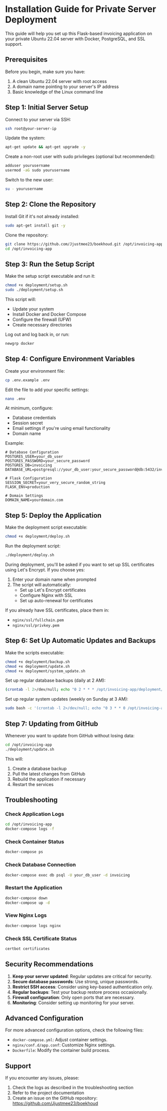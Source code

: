 # Installation Guide for Private Server Deployment

This guide will help you set up this Flask-based invoicing application on your private Ubuntu 22.04 server with Docker, PostgreSQL, and SSL support.

## Prerequisites

Before you begin, make sure you have:

1. A clean Ubuntu 22.04 server with root access
2. A domain name pointing to your server's IP address
3. Basic knowledge of the Linux command line

## Step 1: Initial Server Setup

Connect to your server via SSH:

```bash
ssh root@your-server-ip
```

Update the system:

```bash
apt-get update && apt-get upgrade -y
```

Create a non-root user with sudo privileges (optional but recommended):

```bash
adduser yourusername
usermod -aG sudo yourusername
```

Switch to the new user:

```bash
su - yourusername
```

## Step 2: Clone the Repository

Install Git if it's not already installed:

```bash
sudo apt-get install git -y
```

Clone the repository:

```bash
git clone https://github.com/Jjustmee23/boekhoud.git /opt/invoicing-app
cd /opt/invoicing-app
```

## Step 3: Run the Setup Script

Make the setup script executable and run it:

```bash
chmod +x deployment/setup.sh
sudo ./deployment/setup.sh
```

This script will:
- Update your system
- Install Docker and Docker Compose
- Configure the firewall (UFW)
- Create necessary directories

Log out and log back in, or run:

```bash
newgrp docker
```

## Step 4: Configure Environment Variables

Create your environment file:

```bash
cp .env.example .env
```

Edit the file to add your specific settings:

```bash
nano .env
```

At minimum, configure:
- Database credentials
- Session secret
- Email settings if you're using email functionality
- Domain name

Example:
```
# Database Configuration
POSTGRES_USER=your_db_user
POSTGRES_PASSWORD=your_secure_password
POSTGRES_DB=invoicing
DATABASE_URL=postgresql://your_db_user:your_secure_password@db:5432/invoicing

# Flask Configuration
SESSION_SECRET=your_very_secure_random_string
FLASK_ENV=production

# Domain Settings
DOMAIN_NAME=yourdomain.com
```

## Step 5: Deploy the Application

Make the deployment script executable:

```bash
chmod +x deployment/deploy.sh
```

Run the deployment script:

```bash
./deployment/deploy.sh
```

During deployment, you'll be asked if you want to set up SSL certificates using Let's Encrypt. If you choose yes:

1. Enter your domain name when prompted
2. The script will automatically:
   - Set up Let's Encrypt certificates
   - Configure Nginx with SSL
   - Set up auto-renewal for certificates

If you already have SSL certificates, place them in:
- `nginx/ssl/fullchain.pem`
- `nginx/ssl/privkey.pem`

## Step 6: Set Up Automatic Updates and Backups

Make the scripts executable:

```bash
chmod +x deployment/backup.sh
chmod +x deployment/update.sh
chmod +x deployment/system_update.sh
```

Set up regular database backups (daily at 2 AM):

```bash
(crontab -l 2>/dev/null; echo "0 2 * * * /opt/invoicing-app/deployment/backup.sh") | crontab -
```

Set up regular system updates (weekly on Sunday at 3 AM):

```bash
sudo bash -c '(crontab -l 2>/dev/null; echo "0 3 * * 0 /opt/invoicing-app/deployment/system_update.sh") | crontab -'
```

## Step 7: Updating from GitHub

Whenever you want to update from GitHub without losing data:

```bash
cd /opt/invoicing-app
./deployment/update.sh
```

This will:
1. Create a database backup
2. Pull the latest changes from GitHub
3. Rebuild the application if necessary
4. Restart the services

## Troubleshooting

### Check Application Logs

```bash
cd /opt/invoicing-app
docker-compose logs -f
```

### Check Container Status

```bash
docker-compose ps
```

### Check Database Connection

```bash
docker-compose exec db psql -U your_db_user -d invoicing
```

### Restart the Application

```bash
docker-compose down
docker-compose up -d
```

### View Nginx Logs

```bash
docker-compose logs nginx
```

### Check SSL Certificate Status

```bash
certbot certificates
```

## Security Recommendations

1. **Keep your server updated**: Regular updates are critical for security.
2. **Secure database passwords**: Use strong, unique passwords.
3. **Restrict SSH access**: Consider using key-based authentication only.
4. **Regular backups**: Test your backup restore process occasionally.
5. **Firewall configuration**: Only open ports that are necessary.
6. **Monitoring**: Consider setting up monitoring for your server.

## Advanced Configuration

For more advanced configuration options, check the following files:

- `docker-compose.yml`: Adjust container settings.
- `nginx/conf.d/app.conf`: Customize Nginx settings.
- `Dockerfile`: Modify the container build process.

## Support

If you encounter any issues, please:

1. Check the logs as described in the troubleshooting section
2. Refer to the project documentation
3. Create an issue on the GitHub repository: https://github.com/Jjustmee23/boekhoud